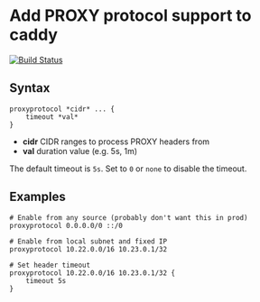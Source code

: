 # Add PROXY protocol support to caddy

[![Build Status](https://travis-ci.org/mastercactapus/caddy-proxyprotocol.svg?branch=master)](https://travis-ci.org/mastercactapus/caddy-proxyprotocol)

## Syntax

```
proxyprotocol *cidr* ... {
    timeout *val*
}
```

- **cidr** CIDR ranges to process PROXY headers from
- **val** duration value (e.g. 5s, 1m)

The default timeout is `5s`. Set to `0` or `none` to disable the timeout.

## Examples

```
# Enable from any source (probably don't want this in prod)
proxyprotocol 0.0.0.0/0 ::/0

# Enable from local subnet and fixed IP
proxyprotocol 10.22.0.0/16 10.23.0.1/32

# Set header timeout
proxyprotocol 10.22.0.0/16 10.23.0.1/32 {
    timeout 5s
}

```
